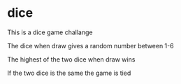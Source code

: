 # dice

This is a dice game challange 

The dice when draw gives a random number between 1-6

The highest of the two dice when draw wins

If the two dice is the same the game is tied
